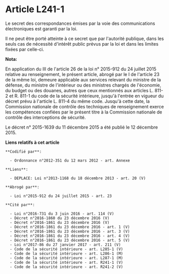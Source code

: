 # Article L241-1

Le secret des correspondances émises par la voie des communications électroniques est garanti par la loi.

Il ne peut être porté atteinte à ce secret que par l'autorité publique, dans les seuls cas de nécessité d'intérêt public
prévus par la loi et dans les limites fixées par celle-ci.

**Nota:**

En application du III de l'article 26 de la loi n° 2015-912 du 24 juillet 2015 relative au renseignement, le présent article,
abrogé par le I de l'article 23 de la même loi, demeure applicable aux services relevant du ministre de la défense, du
ministre de l'intérieur ou des ministres chargés de l'économie, du budget ou des douanes, autres que ceux mentionnés aux
articles L. 811-2 et R. 811-1 du code de la sécurité intérieure, jusqu'à l'entrée en vigueur du décret prévu à l'article L.
811-4 du même code. Jusqu'à cette date, la Commission nationale de contrôle des techniques de renseignement exerce les
compétences confiées par le présent titre à la Commission nationale de contrôle des interceptions de sécurité. 

Le décret n° 2015-1639 du 11 décembre 2015 a été publié le 12 décembre 2015.

**Liens relatifs à cet article**

	**Codifié par**:

	  - Ordonnance n°2012-351 du 12 mars 2012 - art. Annexe

	**Liens**:

	  - DEPLACE: Loi n°2013-1168 du 18 décembre 2013 - art. 20 (V)

	**Abrogé par**:

	  - Loi n°2015-912 du 24 juillet 2015 - art. 23

	**Cité par**:

	  - Loi n°2016-731 du 3 juin 2016 - art. 114 (V)
	  - Décret n°2016-1860 du 23 décembre 2016 (V)
	  - Décret n°2016-1861 du 23 décembre 2016 (V)
	  - Décret n°2016-1861 du 23 décembre 2016 - art. 1 (V)
	  - Décret n°2016-1861 du 23 décembre 2016 - art. 3 (V)
	  - Décret n°2016-1861 du 23 décembre 2016 - art. 4 (V)
	  - Décret n°2016-1861 du 23 décembre 2016 - art. 5 (V)
	  - Loi n°2017-86 du 27 janvier 2017 - art. 211 (V)
	  - Code de la sécurité intérieure - art. L285-1 (V)
	  - Code de la sécurité intérieure - art. L286-1 (M)
	  - Code de la sécurité intérieure - art. L287-1 (M)
	  - Code de la sécurité intérieure - art. R241-1 (V)
	  - Code de la sécurité intérieure - art. R241-2 (V)
